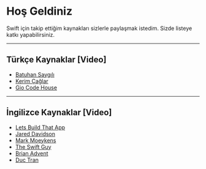 Hoş Geldiniz
===================


Swift için takip ettiğim kaynakları sizlerle paylaşmak istedim. Sizde listeye katkı yapabilirsiniz.

----------


Türkçe Kaynaklar [Video]
-------------

 - [Batuhan Saygılı](https://www.youtube.com/channel/UCHT7EaPiP0AItdTF7E9eTCw)
 - [Kerim Çağlar](https://www.youtube.com/channel/UCKwEqVrO0t4WYOmN5kvmczA)
 - [Gio Code House](https://www.youtube.com/channel/UCF4b2yQei_5CcRwMeYG)

 ----------
 
İngilizce Kaynaklar [Video]
-------------

 - [Lets Build That App](https://www.youtube.com/channel/UCuP2vJ6kRutQBfRmdcI92mA)
 - [Jared Davidson](https://www.youtube.com/channel/UCDIBBmkZIB2hjBsk1hUImdA) 
 - [Mark Moeykens](https://www.youtube.com/channel/UChH6WbyYeX0INJjrK2-6WSg)
 - [The Swift Guy](https://www.youtube.com/channel/UC-d1NWv5IWtIkfH47ux4dWA)
 - [Brian Advent](https://www.youtube.com/channel/UCysEngjfeIYapEER9K8aikw)
 - [Duc Tran](https://www.youtube.com/channel/UCvPFGq6luCqAVGiFpzTvkIA)

